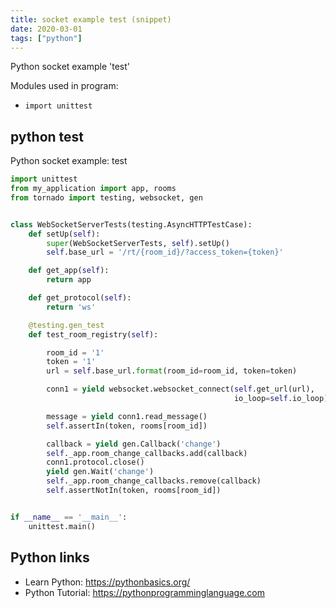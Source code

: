 ```yaml
---
title: socket example test (snippet)
date: 2020-03-01
tags: ["python"]
---
```

Python socket example 'test'


Modules used in program: 
* `import unittest`

## python test

Python socket example: test

```python
import unittest
from my_application import app, rooms
from tornado import testing, websocket, gen


class WebSocketServerTests(testing.AsyncHTTPTestCase):
    def setUp(self):
        super(WebSocketServerTests, self).setUp()
        self.base_url = '/rt/{room_id}/?access_token={token}'

    def get_app(self):
        return app

    def get_protocol(self):
        return 'ws'

    @testing.gen_test
    def test_room_registry(self):

        room_id = '1'
        token = '1'
        url = self.base_url.format(room_id=room_id, token=token)

        conn1 = yield websocket.websocket_connect(self.get_url(url),
                                                  io_loop=self.io_loop)

        message = yield conn1.read_message()
        self.assertIn(token, rooms[room_id])

        callback = yield gen.Callback('change')
        self._app.room_change_callbacks.add(callback)
        conn1.protocol.close()
        yield gen.Wait('change')
        self._app.room_change_callbacks.remove(callback)
        self.assertNotIn(token, rooms[room_id])


if __name__ == '__main__':
    unittest.main()

```

## Python links

- Learn Python: https://pythonbasics.org/
- Python Tutorial: https://pythonprogramminglanguage.com
